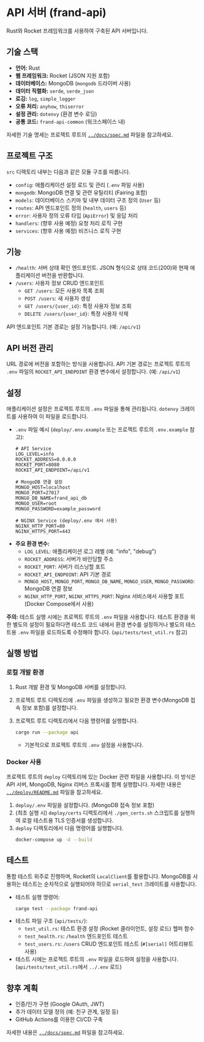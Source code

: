 # API 서버 (frand-api)

Rust와 Rocket 프레임워크를 사용하여 구축된 API 서버입니다.

## 기술 스택

*   **언어:** Rust
*   **웹 프레임워크:** Rocket (JSON 지원 포함)
*   **데이터베이스:** MongoDB (`mongodb` 드라이버 사용)
*   **데이터 직렬화:** `serde`, `serde_json`
*   **로깅:** `log`, `simple_logger`
*   **오류 처리:** `anyhow`, `thiserror`
*   **설정 관리:** `dotenvy` (환경 변수 로딩)
*   **공통 코드:** `frand-api-common` (워크스페이스 내)

자세한 기술 명세는 프로젝트 루트의 [`../docs/spec.md`](../docs/spec.md) 파일을 참고하세요.

## 프로젝트 구조

`src` 디렉토리 내부는 다음과 같은 모듈 구조를 따릅니다.

*   `config`: 애플리케이션 설정 로드 및 관리 (`.env` 파일 사용)
*   `mongodb`: MongoDB 연결 및 관련 유틸리티 (Fairing 포함)
*   `models`: 데이터베이스 스키마 및 내부 데이터 구조 정의 (`User` 등)
*   `routes`: API 엔드포인트 정의 (`health`, `users` 등)
*   `error`: 사용자 정의 오류 타입 (`ApiError`) 및 응답 처리
*   `handlers`: (향후 사용 예정) 요청 처리 로직 구현
*   `services`: (향후 사용 예정) 비즈니스 로직 구현

## 기능

*   `/health`: 서버 상태 확인 엔드포인트. JSON 형식으로 상태 코드(200)와 현재 애플리케이션 버전을 반환합니다.
*   `/users`: 사용자 정보 CRUD 엔드포인트
    *   `GET /users`: 모든 사용자 목록 조회
    *   `POST /users`: 새 사용자 생성
    *   `GET /users/{user_id}`: 특정 사용자 정보 조회
    *   `DELETE /users/{user_id}`: 특정 사용자 삭제

API 엔드포인트 기본 경로는 설정 가능합니다. (예: `/api/v1`)

## API 버전 관리

URL 경로에 버전을 포함하는 방식을 사용합니다. API 기본 경로는 프로젝트 루트의 `.env` 파일의 `ROCKET_API_ENDPOINT` 환경 변수에서 설정합니다. (예: `/api/v1`)

## 설정

애플리케이션 설정은 프로젝트 루트의 `.env` 파일을 통해 관리됩니다. `dotenvy` 크레이트를 사용하여 이 파일을 로드합니다.

*   `.env` 파일 예시 (`deploy/.env.example` 또는 프로젝트 루트의 `.env.example` 참고):
    ```dotenv
    # API Service
    LOG_LEVEL=info
    ROCKET_ADDRESS=0.0.0.0
    ROCKET_PORT=8080
    ROCKET_API_ENDPOINT=/api/v1

    # MongoDB 연결 설정
    MONGO_HOST=localhost
    MONGO_PORT=27017
    MONGO_DB_NAME=frand_api_db
    MONGO_USER=root
    MONGO_PASSWORD=example_password

    # NGINX Service (deploy/.env 에서 사용)
    NGINX_HTTP_PORT=80
    NGINX_HTTPS_PORT=443
    ```
*   **주요 환경 변수:**
    *   `LOG_LEVEL`: 애플리케이션 로그 레벨 (예: "info", "debug")
    *   `ROCKET_ADDRESS`: 서버가 바인딩할 주소
    *   `ROCKET_PORT`: 서버가 리스닝할 포트
    *   `ROCKET_API_ENDPOINT`: API 기본 경로
    *   `MONGO_HOST`, `MONGO_PORT`, `MONGO_DB_NAME`, `MONGO_USER`, `MONGO_PASSWORD`: MongoDB 연결 정보
    *   `NGINX_HTTP_PORT`, `NGINX_HTTPS_PORT`: Nginx 서비스에서 사용할 포트 (Docker Compose에서 사용)

**주의:** 테스트 실행 시에는 프로젝트 루트의 `.env` 파일을 사용합니다. 테스트 환경을 위한 별도의 설정이 필요하다면 테스트 코드 내에서 환경 변수를 설정하거나 별도의 테스트용 `.env` 파일을 로드하도록 수정해야 합니다. (`api/tests/test_util.rs` 참고)

## 실행 방법

### 로컬 개발 환경

1.  Rust 개발 환경 및 MongoDB 서버를 설정합니다.
2.  프로젝트 루트 디렉토리에 `.env` 파일을 생성하고 필요한 환경 변수(MongoDB 접속 정보 포함)를 설정합니다.
3.  프로젝트 루트 디렉토리에서 다음 명령어를 실행합니다.

    ```bash
    cargo run --package api
    ```
    *   기본적으로 프로젝트 루트의 `.env` 설정을 사용합니다.

### Docker 사용

프로젝트 루트의 `deploy` 디렉토리에 있는 Docker 관련 파일을 사용합니다. 이 방식은 API 서버, MongoDB, Nginx 리버스 프록시를 함께 실행합니다. 자세한 내용은 [`../deploy/README.md`](../deploy/README.md) 파일을 참고하세요.

1.  `deploy/.env` 파일을 설정합니다. (MongoDB 접속 정보 포함)
2.  (최초 실행 시) `deploy/certs` 디렉토리에서 `./gen_certs.sh` 스크립트를 실행하여 로컬 테스트용 TLS 인증서를 생성합니다.
3.  `deploy` 디렉토리에서 다음 명령어를 실행합니다.
    ```bash
    docker-compose up -d --build
    ```

## 테스트

통합 테스트 위주로 진행하며, Rocket의 `LocalClient`를 활용합니다. MongoDB를 사용하는 테스트는 순차적으로 실행되어야 하므로 `serial_test` 크레이트를 사용합니다.

*   테스트 실행 명령어:
    ```bash
    cargo test --package frand-api
    ```
*   테스트 파일 구조 (`api/tests/`):
    *   `test_util.rs`: 테스트 환경 설정 (Rocket 클라이언트, 설정 로드) 헬퍼 함수
    *   `test_health.rs`: `/health` 엔드포인트 테스트
    *   `test_users.rs`: `/users` CRUD 엔드포인트 테스트 (`#[serial]` 어트리뷰트 사용)
*   테스트 시에는 프로젝트 루트의 `.env` 파일을 로드하여 설정을 사용합니다. (`api/tests/test_util.rs`에서 `../.env` 로드)

## 향후 계획

*   인증/인가 구현 (Google OAuth, JWT)
*   추가 데이터 모델 정의 (예: 친구 관계, 일정 등)
*   GitHub Actions를 이용한 CI/CD 구축

자세한 내용은 [`../docs/spec.md`](../docs/spec.md) 파일을 참고하세요.
